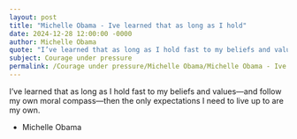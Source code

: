 ```yaml
---
layout: post
title: "Michelle Obama - Ive learned that as long as I hold"
date: 2024-12-28 12:00:00 -0000
author: Michelle Obama
quote: "I’ve learned that as long as I hold fast to my beliefs and values—and follow my own moral compass—then the only expectations I need to live up to are my own."
subject: Courage under pressure
permalink: /Courage under pressure/Michelle Obama/Michelle Obama - Ive learned that as long as I hold
---
```


I’ve learned that as long as I hold fast to my beliefs and values—and follow my own moral compass—then the only expectations I need to live up to are my own.

- Michelle Obama
